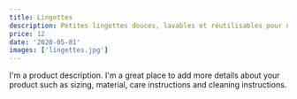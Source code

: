 ```yaml
---
title: Lingettes
description: Petites lingettes douces, lavables et réutilisables pour nettoyer les fesses de bébé en douceur. Lingette idéale pour un change zéro déchet. Lingette éthique pour langer votre nourrisson.
price: 12
date: '2020-05-01'
images: ['lingettes.jpg']
---
```


I'm a product description. I'm a great place to add more details about your product such as sizing, material, care instructions and cleaning instructions.
